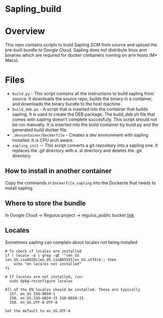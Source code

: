 # Sapling_build

# Overview
This repo contains scripts to build Sapling SCM from source and upload the pre-built bundle to Google Cloud. Sapling does not distribute linux arm binaries which are required for docker containers running on arm hosts (M* Macs).

# Files
- `build.py` - This script contains all the instructions to build sapling from source. It downloads the source repo, builds the binary in a container, and downloads the binary bundle to the host machine.
- `build_deb.pu` - A script that is inserted into the container that builds sapling. It is used to create the DEB package. The build_deb.sh file that comes with sapling doesn't complete succesfully. This script should not be run manually. It is inserted into the build container by build.py and the generated build docker file.
- `.devcontainer/Dockerfile` - Creates a dev environment with sapling installed. It is CPU arch aware.
- `sapling_init` -- This script converts a git repository into a sapling one. It replaces the .git directory with a .sl directory and deletes the .git directory.

## How to install in another container
Copy the commands in `Dockerfile_sapling` into the Dockerile that needs to install sapling

## Where to store the bundle
In Google Cloud -> Regulus project -> regulus_public bucket [link](https://console.cloud.google.com/storage/browser/regulus-public)

## Locales
Sometimes sapling can complain about locales not being installed
```
# To check if locales are installed
if ! locale -a | grep -qE '^(en_US |en_US.iso88591|en_US.iso885915|en_US.utf8)$'; then
    echo "en locales not installed"
fi

# If locales are not installed, run:
  sudo dpkg-reconfigure locales

All of the EN locales should be installed. These are typically
  157. en_US ISO-8859-1
  158. en_US.ISO-8859-15 ISO-8859-15
  159. en_US.UTF-8 UTF-8

Set the default to en_US.UTF-8
```
